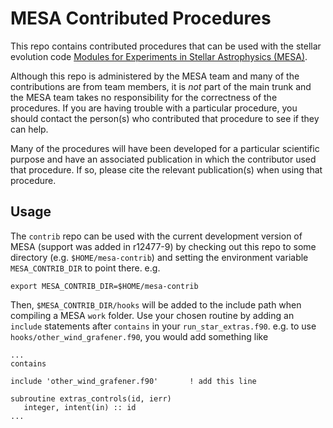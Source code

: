 # MESA Contributed Procedures

This repo contains contributed procedures that can be used with the
stellar evolution code [Modules for Experiments in Stellar Astrophysics
(MESA)](http://mesa.sourceforge.net/).

Although this repo is administered by the MESA team and many of the
contributions are from team members, it is *not* part of the main
trunk and the MESA team takes no responsibility for the correctness of
the procedures.  If you are having trouble with a particular
procedure, you should contact the person(s) who contributed that
procedure to see if they can help.

Many of the procedures will have been developed for a particular
scientific purpose and have an associated publication in which the
contributor used that procedure.  If so, please cite the relevant
publication(s) when using that procedure.

## Usage

The `contrib` repo can be used with the current development version of
MESA (support was added in r12477-9) by checking out this repo to some
directory (e.g. `$HOME/mesa-contrib`) and setting the environment
variable `MESA_CONTRIB_DIR` to point there. e.g.

    export MESA_CONTRIB_DIR=$HOME/mesa-contrib

Then, `$MESA_CONTRIB_DIR/hooks` will be added to the include path when
compiling a MESA `work` folder.  Use your chosen routine by adding an
`include` statements after `contains` in your `run_star_extras.f90`. e.g.
to use `hooks/other_wind_grafener.f90`, you would add something like

    ...
    contains
   
    include 'other_wind_grafener.f90'       ! add this line
   
    subroutine extras_controls(id, ierr)
       integer, intent(in) :: id
    ...
